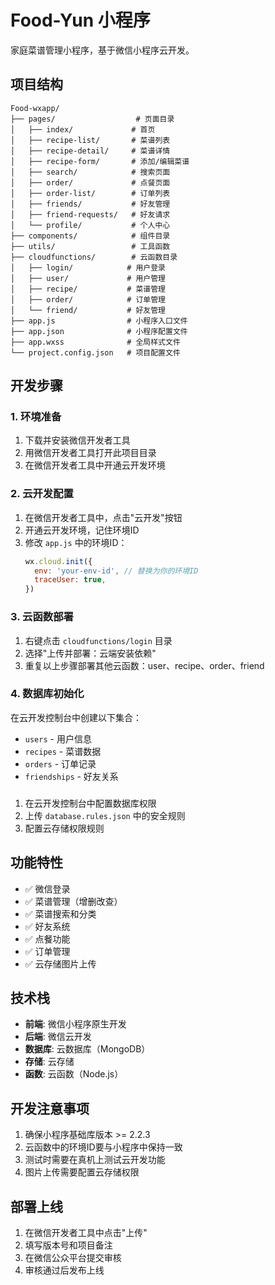 # Food-Yun 小程序

家庭菜谱管理小程序，基于微信小程序云开发。

## 项目结构

```
Food-wxapp/
├── pages/                  # 页面目录
│   ├── index/             # 首页
│   ├── recipe-list/       # 菜谱列表
│   ├── recipe-detail/     # 菜谱详情
│   ├── recipe-form/       # 添加/编辑菜谱
│   ├── search/            # 搜索页面
│   ├── order/             # 点餐页面
│   ├── order-list/        # 订单列表
│   ├── friends/           # 好友管理
│   ├── friend-requests/   # 好友请求
│   └── profile/           # 个人中心
├── components/            # 组件目录
├── utils/                 # 工具函数
├── cloudfunctions/        # 云函数目录
│   ├── login/            # 用户登录
│   ├── user/             # 用户管理
│   ├── recipe/           # 菜谱管理
│   ├── order/            # 订单管理
│   └── friend/           # 好友管理
├── app.js                # 小程序入口文件
├── app.json              # 小程序配置文件
├── app.wxss              # 全局样式文件
└── project.config.json   # 项目配置文件
```

## 开发步骤

### 1. 环境准备

1. 下载并安装微信开发者工具
2. 用微信开发者工具打开此项目目录
3. 在微信开发者工具中开通云开发环境

### 2. 云开发配置

1. 在微信开发者工具中，点击"云开发"按钮
2. 开通云开发环境，记住环境ID
3. 修改 `app.js` 中的环境ID：
   ```javascript
   wx.cloud.init({
     env: 'your-env-id', // 替换为你的环境ID
     traceUser: true,
   })
   ```

### 3. 云函数部署

1. 右键点击 `cloudfunctions/login` 目录
2. 选择"上传并部署：云端安装依赖"
3. 重复以上步骤部署其他云函数：user、recipe、order、friend

### 4. 数据库初始化

在云开发控制台中创建以下集合：
- `users` - 用户信息
- `recipes` - 菜谱数据
- `orders` - 订单记录
- `friendships` - 好友关系

###  

1. 在云开发控制台中配置数据库权限
2. 上传 `database.rules.json` 中的安全规则
3. 配置云存储权限规则

## 功能特性

- ✅ 微信登录
- ✅ 菜谱管理（增删改查）
- ✅ 菜谱搜索和分类
- ✅ 好友系统
- ✅ 点餐功能
- ✅ 订单管理
- ✅ 云存储图片上传

## 技术栈

- **前端**: 微信小程序原生开发
- **后端**: 微信云开发
- **数据库**: 云数据库（MongoDB）
- **存储**: 云存储
- **函数**: 云函数（Node.js）

## 开发注意事项

1. 确保小程序基础库版本 >= 2.2.3
2. 云函数中的环境ID要与小程序中保持一致
3. 测试时需要在真机上测试云开发功能
4. 图片上传需要配置云存储权限

## 部署上线

1. 在微信开发者工具中点击"上传"
2. 填写版本号和项目备注
3. 在微信公众平台提交审核
4. 审核通过后发布上线